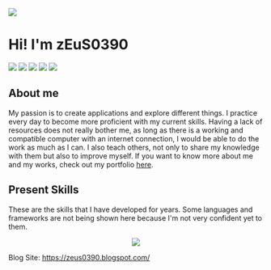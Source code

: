 ![](https://komarev.com/ghpvc/?username=zEuS0390&style=flat-square)
# Hi! I'm zEuS0390

[![](https://img.shields.io/badge/Facebook-1877F2?style=for-the-badge&logo=facebook&logoColor=white)](https://facebook.com/00ZeUsJaMeS00)
[![](https://img.shields.io/badge/Youtube-FF0000?style=for-the-badge&logo=youtube&logoColor=white)](https://www.youtube.com/channel/UC4wkNKX83ZA5qZNf7CsflWQ)
[![](https://img.shields.io/badge/Twitter-1DA1F2?style=for-the-badge&logo=twitter&logoColor=white)](https://twitter.com/zEuS0390)
[![](https://img.shields.io/badge/linkedin-%230077B5.svg?style=for-the-badge&logo=linkedin&logoColor=white)](https://www.linkedin.com/in/zEuS0390/)
[![](https://img.shields.io/badge/DeviantArt-05CC47?style=for-the-badge&logo=deviantart&logoColor=white)](https://www.deviantart.com/zeusjames02)

## About me 
My passion is to create applications and explore different things. I practice every day to become more proficient with my current skills. Having a lack of resources does not really bother me, as long as there is a working and compatible computer with an internet connection, I would be able to do the work as much as I can. I also teach others, not only to share my knowledge with them but also to improve myself. If you want to know more about me and my works, check out my portfolio [here](https://zEuS0390.github.io).

## Present Skills
These are the skills that I have developed for years. Some languages and frameworks are not being shown here because I'm not very confident yet to them.

<p align="center">
  <a href="#">
    <img src="https://skillicons.dev/icons?i=c,cpp,arduino,cmake,py,raspberrypi,django,html,css,bootstrap,git,github,vscode,discord,sqlite,mysql,linux,bash,vim,md,unity&perline=14"/>
  </a>
</p>

Blog Site: https://zeus0390.blogspot.com/

